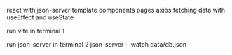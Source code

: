 react with json-server template
components
pages
axios fetching data with useEffect and useState

run vite in terminal 1

run json-server in terminal 2
json-server --watch data/db.json